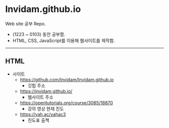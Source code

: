 # Invidam.github.io
Web site 공부 Repo.
+ (1223 ~ 0103) 동안 공부함.
+  HTML, CSS, JavaScript를 이용해 웹사이트를 제작함.


- - -

## HTML

 + 사이트
 	+ https://github.com/Invidam/Invidam.github.io
		+ 깃헙 주소
	+ https://invidam.github.io/
		+ 웹사이트 주소
	+ https://opentutorials.org/course/3085/18870
		+ 강의 영상 현재 진도
 	+ https://yah.ac/yahac3
		+ 진도표 출첵
